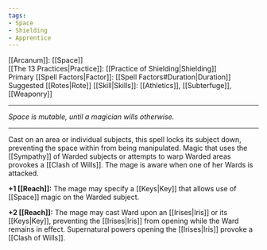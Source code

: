 ```yaml
---
tags:
- Space
- Shielding
- Apprentice
---
```


[[Arcanum]]: [[Space]]\
[[The 13 Practices|Practice]]: [[Practice of Shielding|Shielding]]\
Primary [[Spell Factors|Factor]]: [[Spell Factors#Duration|Duration]]\
Suggested [[Rotes|Rote]] [[Skill|Skills]]: [[Athletics]], [[Subterfuge]], [[Weaponry]]

---

_Space is mutable, until a magician wills otherwise._

---

Cast on an area or individual subjects, this spell locks its subject down, preventing the space within from being manipulated. Magic that uses the [[Sympathy]] of Warded subjects or attempts to warp Warded areas provokes a [[Clash of Wills]]. The mage is aware when one of her Wards is attacked.

**+1 [[Reach]]:** The mage may specify a [[Keys|Key]] that allows use of [[Space]] magic on the Warded subject.

**+2 [[Reach]]:** The mage may cast Ward upon an [[Irises|Iris]] or its [[Keys|Key]], preventing the [[Irises|Iris]] from opening while the Ward remains in effect. Supernatural powers opening the [[Irises|Iris]] provoke a [[Clash of Wills]].